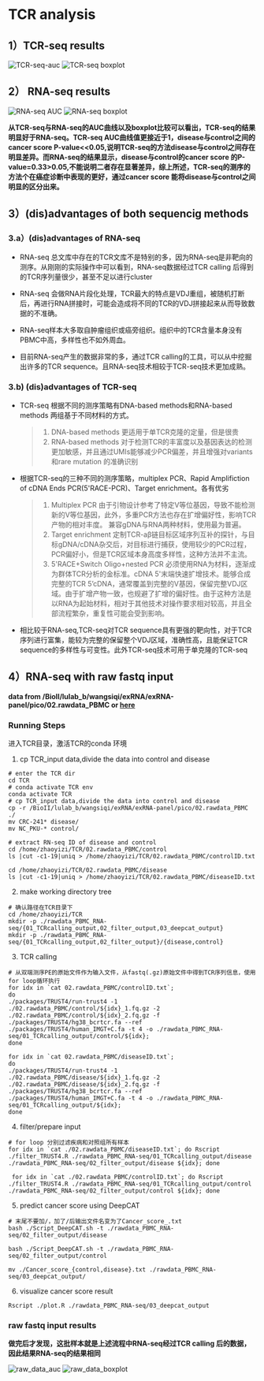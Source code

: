 # TCR analysis
## 1）TCR-seq results
![TCR-seq-auc](https://github.com/zyz-hust/zhaozy.github.io/blob/gh-pages/images/TCR-seq_auc.png)
![TCR-seq boxplot](https://github.com/zyz-hust/zhaozy.github.io/blob/gh-pages/images/TCR-seq_boxplot.png)
## 2） RNA-seq results
![RNA-seq AUC](https://github.com/zyz-hust/zhaozy.github.io/blob/gh-pages/images/auc.png)
![RNA-seq boxplot](https://github.com/zyz-hust/zhaozy.github.io/blob/gh-pages/images/boxplot.png)

**从TCR-seq与RNA-seq的AUC曲线以及boxplot比较可以看出，TCR-seq的结果明显好于RNA-seq。TCR-seq AUC曲线值更接近于1，disease与control之间的cancer score P-value<<0.05,说明TCR-seq的方法disease与control之间存在明显差异。而RNA-seq的结果显示，disease与control的cancer score 的P-value=0.33>0.05,不能说明二者存在显著差异，综上所述，TCR-seq的测序的方法个在癌症诊断中表现的更好，通过cancer score 能将disease与control之间明显的区分出来。**

## 3）(dis)advantages of both sequencig methods
### 3.a）(dis)advantages of RNA-seq
* RNA-seq 总文库中存在的TCR文库不是特别的多，因为RNA-seq是非靶向的测序。从刚刚的实际操作中可以看到，RNA-seq数据经过TCR calling 后得到的TCR序列量很少，甚至不足以进行cluster
* RNA-seq 会做RNA片段化处理，TCR最大的特点是VDJ重组，被随机打断后，再进行RNA拼接时，可能会造成将不同的TCR的VDJ拼接起来从而导致数据的不准确。
* RNA-seq样本大多取自肿瘤组织或癌旁组织。组织中的TCR含量本身没有PBMC中高，多样性也不如外周血。

* 目前RNA-seq产生的数据非常的多，通过TCR calling的工具，可以从中挖掘出许多的TCR sequence。且RNA-seq技术相较于TCR-seq技术更加成熟。

### 3.b) (dis)advantages of TCR-seq
*	TCR-seq 根据不同的测序策略有DNA-based methods和RNA-based methods 两组基于不同材料的方式。
	>  1. DNA-based methods 更适用于单TCR克隆的定量，但是很贵
	>  2. RNA-based methods 对于检测TCR的丰富度以及基因表达的检测更加敏感，并且通过UMIs能够减少PCR偏差，并且增强对variants和rare mutation 的准确识别
* 根据TCR-seq的三种不同的测序策略，multiplex PCR、Rapid Amplifiction of cDNA Ends PCR(5'RACE-PCR)、Target enrichment。各有优劣
	> 1. Multiplex PCR 由于引物设计参考了特定V等位基因，导致不能检测新的V等位基因，此外，多重PCR方法也存在扩增偏好性，影响TCR产物的相对丰度。 兼容gDNA与RNA两种材料，使用最为普遍。
	> 2. Target enrichment 定制TCR-aβ链目标区域序列互补的探针，与目标gDNA/cDNA杂交后，对目标进行捕获，使用较少的PCR过程，PCR偏好小，但是TCR区域本身高度多样性，这种方法并不主流。
	> 3. 5'RACE+Switch Oligo+nested PCR 必须使用RNA为材料，逐渐成为群体TCR分析的金标准。cDNA 5'末端快速扩增技术。能够合成完整的TCR 5’cDNA，通常覆盖到完整的V基因，保留完整VDJ区域。由于扩增产物一致，也规避了扩增的偏好性。由于这种方法是以RNA为起始材料，相对于其他技术对操作要求相对较高，并且全部流程繁杂，重复性可能会受到影响。
* 相比较于RNA-seq,TCR-seq对TCR sequence具有更强的靶向性，对于TCR序列进行富集，能较为完整的保留整个VDJ区域，准确性高，且能保证TCR sequence的多样性与可变性。此外TCR-seq技术可用于单克隆的TCR-seq

## 4）RNA-seq with raw fastq input
**data from /BioII/lulab_b/wangsiqi/exRNA/exRNA-panel/pico/02.rawdata_PBMC
     or [here](https://id.tsinghua.edu.cn/do/off/ui/auth/login/form/167ed2c25d7f176c20c79e341e2ccdf0/0?/tsinghua-auth/callback/)**

### Running Steps
进入TCR目录，激活TCR的conda 环境

1. cp TCR_input data,divide the data into control and disease

```linux
# enter the TCR dir
cd TCR
# conda activate TCR env
conda activate TCR
# cp TCR_input data,divide the data into control and disease
cp -r /BioII/lulab_b/wangsiqi/exRNA/exRNA-panel/pico/02.rawdata_PBMC ./ 
mv CRC-241* disease/
mv NC_PKU-* control/

# extract RN-seq ID of disease and control
cd /home/zhaoyizi/TCR/02.rawdata_PBMC/control
ls |cut -c1-19|uniq > /home/zhaoyizi/TCR/02.rawdata_PBMC/controlID.txt

cd /home/zhaoyizi/TCR/02.rawdata_PBMC/disease
ls |cut -c1-19|uniq > /home/zhaoyizi/TCR/02.rawdata_PBMC/diseaseID.txt
```

2. make working directory tree

```linux
# 确认路径在TCR目录下
cd /home/zhaoyizi/TCR
mkdir -p ./rawdata_PBMC_RNA-seq/{01_TCRcalling_output,02_filter_output,03_deepcat_output}
mkdir -p ./rawdata_PBMC_RNA-seq/{01_TCRcalling_output,02_filter_output}/{disease,control}
```

3. TCR calling

```linux
# 从双端测序PE的原始文件作为输入文件，从fastq(.gz)原始文件中得到TCR序列信息，使用 for loop循环执行
for idx in `cat 02.rawdata_PBMC/controlID.txt`; 
do 
./packages/TRUST4/run-trust4 -1 ./02.rawdata_PBMC/control/${idx}_1.fq.gz -2 ./02.rawdata_PBMC/control/${idx}_2.fq.gz -f ./packages/TRUST4/hg38_bcrtcr.fa --ref ./packages/TRUST4/human_IMGT+C.fa -t 4 -o ./rawdata_PBMC_RNA-seq/01_TCRcalling_output/control/${idx}; 
done 

for idx in `cat 02.rawdata_PBMC/diseaseID.txt`;
do
./packages/TRUST4/run-trust4 -1 ./02.rawdata_PBMC/disease/${idx}_1.fq.gz -2 ./02.rawdata_PBMC/disease/${idx}_2.fq.gz -f ./packages/TRUST4/hg38_bcrtcr.fa --ref ./packages/TRUST4/human_IMGT+C.fa -t 4 -o ./rawdata_PBMC_RNA-seq/01_TCRcalling_output/${idx};
done

```

4. filter/prepare input

```linux
# for loop 分别过滤疾病和对照组所有样本
for idx in `cat ./02.rawdata_PBMC/diseaseID.txt`; do Rscript ./filter_TRUST4.R ./rawdata_PBMC_RNA-seq/01_TCRcalling_output/disease ./rawdata_PBMC_RNA-seq/02_filter_output/disease ${idx}; done

 for idx in `cat ./02.rawdata_PBMC/controlID.txt`; do Rscript ./filter_TRUST4.R ./rawdata_PBMC_RNA-seq/01_TCRcalling_output/control ./rawdata_PBMC_RNA-seq/02_filter_output/control ${idx}; done
```

5. predict cancer score using DeepCAT

```linux
# 末尾不要加/，加了/后输出文件名变为了Cancer_score_.txt
bash ./Script_DeepCAT.sh -t ./rawdata_PBMC_RNA-seq/02_filter_output/disease

bash ./Script_DeepCAT.sh -t ./rawdata_PBMC_RNA-seq/02_filter_output/control

mv ./Cancer_score_{control,disease}.txt ./rawdata_PBMC_RNA-seq/03_deepcat_output/
```

6. visualize cancer score result

```linux
Rscript ./plot.R ./rawdata_PBMC_RNA-seq/03_deepcat_output
```

### raw fastq input results
**做完后才发现，这批样本就是上述流程中RNA-seq经过TCR calling 后的数据，因此结果RNA-seq的结果相同**

![raw_data_auc](https://github.com/zyz-hust/zhaozy.github.io/blob/gh-pages/images/raw_data_auc.png)
![raw_data_boxplot](https://github.com/zyz-hust/zhaozy.github.io/blob/gh-pages/images/raw_data_boxplot.png)


